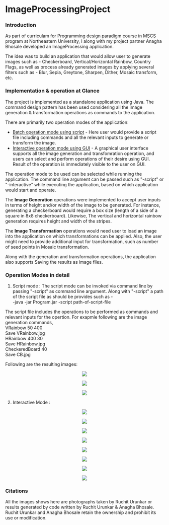 # ImageProcessingProject

### Introduction
  As part of curriculam for Programming design paradigm course in MSCS program at Northeastern University, I along with my project partner Anagha Bhosale developed an ImageProcessing application. 

The idea was to build an application that would allow user to generate images such as - Checkerboard, Vertical/Horizontal Rainbow, Country Flags, as well as process already generated images by applying several filters such as - Blur, Sepia, Greytone, Sharpen, Dither, Mosaic transform, etc.


### Implementation & operation at Glance
  The project is implemented as a standalone application using Java. The command design pattern has been used considering all the image generation & transformation operations as commands to the application. 
  
  There are primarily two operation modes of the application:
  * <ins>Batch operation mode using script</ins> - Here user would provide a script file including commands and all the relevant inputs to generate or transform the image.
  * <ins>Interactive operation mode using GUI</ins> - A graphical user interface supports all the image generation and transfomration operation, and users can select and perform operations of their desire using GUI. Result of the operation is immediately visible to the user on GUI.

The operation mode to be used can be selected while running the application. The command line argument can be passed such as "-script" or "-interactive" while executing the application, based on which application would start and operate. 

The <b>Image Generation</b> operations were implemented to accept user inputs in terms of height and/or width of the image to be generated. For instance, generating a checkerboard would require a box size (length of a side of a square in 8x8 checkerboard). Likewise, The vertical and horizontal rainbow generation requires height and width of the stripes. 

The <b>Image Transformation</b> operations would need user to load an image into the application on which transformations can be applied. Also, the user might need to provide additional input for transformation, such as number of seed points in Mosaic transformation.

Along with the generation and transformation operations, the application also supports Saving the results as image files.

### Operation Modes in detail

1. Script mode : The script mode can be invoked via command line by passing "-script" as command line argument. Along with "-script" a path of the script file as should be provides such as -
<br/>   -java -jar Program.jar -script path-of-script-file

The script file includes the operations to be performed as commands and relevant inputs for the opertion.
For exapmle following are the image generation commands, 
 <br/>VRainbow 50 400<br/>
  Save VRainbow.jpg<br/>
  HRainbow 400 30<br/>
  Save HRainbow.jpg<br/>
  CheckeredBoard 40<br/>
  Save CB.jpg<br/>
  
  Following are the resulting images:
  
  <p align="center">
  <img src="images/VRainbow.jpg"/>
  </p>
  
  <p align="center">
  <img src="images/HRainbow.jpg"/>
  </p>
  
  <p align="center">
  <img src="images/CB.jpg"/>
  </p>
  

2. Interactive Mode :

  <p align="center">
  <img src="images/IG-In.jpg"/>
  </p>
  
  <p align="center">
  <img src="images/IT-In.jpg"/>
  </p>
  <p align="center">
  <img src="images/Blur-In.jpg"/>
  </p>
  <p align="center">
  <img src="images/Sepia-In.jpg"/>
  </p>
  
  <p align="center">
  <img src="images/Grey-In.jpg"/>
  </p>
  
  <p align="center">
  <img src="images/Mosaic-In.jpg"/>
  </p>
  
  <p align="center">
  <img src="images/Dither-In.jpg"/>
  </p>
  
  <p align="center">
  <img src="images/Sharpen-In.jpg"/>
  </p>


### Citations

All the images shows here are photographs taken by Ruchit Urunkar or results generated by code written by Ruchit Urunkar & Anagha Bhosale. Ruchit Urunkar and Anagha Bhosale retain the ownership and prohibit its use or modification.
